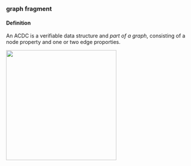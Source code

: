 ### graph fragment

<h4>Definition</h4><p>An ACDC is a verifiable data structure and <em>part of a graph</em>, consisting of a node property and one or two edge proporties.</p><img src="https://hackmd.io/_uploads/r1KDqKxzj.png" width="300" />